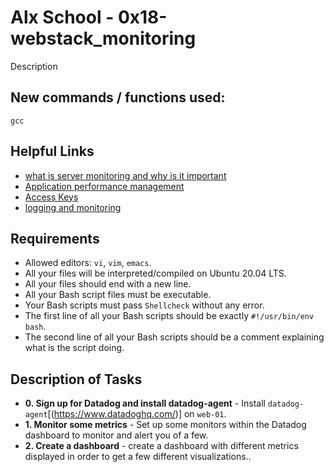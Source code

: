 # Alx School - 0x18-webstack_monitoring
Description

## New commands / functions used:
``gcc``

## Helpful Links
* [what is server monitoring and why is it important](http://www.monitance.com/en/product-news/what-is-server-monitoring-and-why-is-it-important/)
* [Application performance management](https://en.wikipedia.org/wiki/Application_performance_management)
* [Access Keys](https://help.sumologic.com/Manage/Security/Access_Keys)
* [logging and monitoring](https://www.nginx.com/resources/admin-guide/logging-and-monitoring/)

##  Requirements
*   Allowed editors: `vi`, `vim`, `emacs`.
*   All your files will be interpreted/compiled on Ubuntu 20.04 LTS.
*   All your files should end with a new line.
*   All your Bash script files must be executable.
*   Your Bash scripts must pass `Shellcheck` without any error.
*   The first line of all your Bash scripts should be exactly `#!/usr/bin/env bash`.
*   The second line of all your Bash scripts should be a comment explaining what is the script doing.

## Description of Tasks
* **0. Sign up for Datadog and install datadog-agent** - Install `datadog-agent`[(https://www.datadoghq.com/)] on `web-01`.
* **1. Monitor some metrics** - Set up some monitors within the Datadog dashboard to monitor and alert you of a few.
* **2. Create a dashboard** - create a dashboard with different metrics displayed in order to get a few different visualizations..
